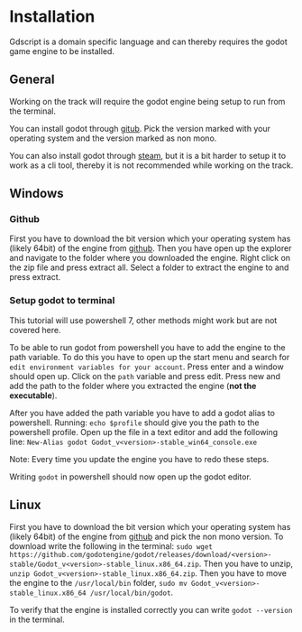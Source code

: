 # Installation

Gdscript is a domain specific language and can thereby requires the godot game engine to be installed.

## General

Working on the track will require the godot engine being setup to run from the terminal.

You can install godot through [gitub][godot-github].
Pick the version marked with your operating system and the version marked as non mono.

You can also install godot through [steam][godot-steam], but it is a bit harder to setup it to work as a cli tool, thereby it is not recommended while working on the track.

## Windows

### Github

First you have to download the bit version which your operating system has (likely 64bit) of the engine from [github][godot-github].
Then you have open up the explorer and navigate to the folder where you downloaded the engine.
Right click on the zip file and press extract all.
Select a folder to extract the engine to and press extract.

### Setup godot to terminal

This tutorial will use powershell 7, other methods might work but are not covered here.

To be able to run godot from powershell you have to add the engine to the path variable.
To do this you have to open up the start menu and search for `edit environment variables for your account`.
Press enter and a window should open up.
Click on the `path` variable and press edit.
Press new and add the path to the folder where you extracted the engine (**not the executable**).

After you have added the path variable you have to add a godot alias to powershell.
Running: `echo $profile` should give you the path to the powershell profile.
Open up the file in a text editor and add the following line:
`New-Alias godot Godot_v<version>-stable_win64_console.exe`

Note: Every time you update the engine you have to redo these steps.

Writing `godot` in powershell should now open up the godot editor.

## Linux

First you have to download the bit version which your operating system has (likely 64bit) of the engine from [github][godot-github] and pick the non mono version.
To download write the following in the terminal: `sudo wget https://github.com/godotengine/godot/releases/download/<version>-stable/Godot_v<version>-stable_linux.x86_64.zip`.
Then you have to unzip, `unzip Godot_v<version>-stable_linux.x86_64.zip`.
Then you have to move the engine to the `/usr/local/bin` folder, `sudo mv Godot_v<version>-stable_linux.x86_64 /usr/local/bin/godot`.

To verify that the engine is installed correctly you can write `godot --version` in the terminal.

[godot-github]: https://github.com/godotengine/godot/releases
[godot-steam]: https://store.steampowered.com/app/404790/Godot_Engine/
